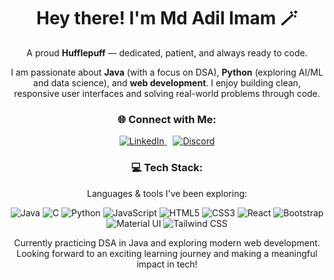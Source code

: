<div align="center">

  <h1>Hey there! I'm Md Adil Imam 🪄</h1>

  <p>
    A proud <strong>Hufflepuff</strong> — dedicated, patient, and always ready to code.
  </p>

  <p>
   I am passionate about <strong>Java</strong> (with a focus on DSA), <strong>Python</strong> (exploring AI/ML and data science), and <strong>web development</strong>.
  I enjoy building clean, responsive user interfaces and solving real-world problems through code.
  </p>



 
  <h3>🌐 Connect with Me:</h3>
  <a href="https://www.linkedin.com/in/md-adil-imam/" target="_blank" title="Connect on LinkedIn">
    <img src="https://img.icons8.com/color/48/000000/linkedin.png" alt="LinkedIn" />
  </a>
  <a href="https://discord.com/users/761939696175546431" target="_blank" title="Join me on Discord">
    <img src="https://img.icons8.com/color/48/000000/discord--v2.png" alt="Discord" style="margin-left: 10px;" />
  </a>

  <h3>💻 Tech Stack:</h3>
  <p>Languages & tools I've been exploring:</p>
  <p>
    <img src="https://img.icons8.com/color/48/000000/java-coffee-cup-logo.png" alt="Java"/>
    <img src="https://img.icons8.com/color/48/000000/c-programming.png" alt="C"/>
    <img src="https://img.icons8.com/color/48/000000/python--v1.png" alt="Python"/>
    <img src="https://img.icons8.com/color/48/000000/javascript--v1.png" alt="JavaScript"/>
    <img src="https://img.icons8.com/color/48/000000/html-5--v1.png" alt="HTML5"/>
    <img src="https://img.icons8.com/color/48/000000/css3.png" alt="CSS3"/>
    <img src="https://img.icons8.com/color/48/000000/react-native.png" alt="React"/>
    <img src="https://img.icons8.com/color/48/000000/bootstrap.png" alt="Bootstrap"/>
    <img src="https://img.icons8.com/color/48/000000/material-ui.png" alt="Material UI"/>
    <img src="https://img.icons8.com/color/48/000000/tailwindcss.png" alt="Tailwind CSS"/>
  </p>

  <p>
     Currently practicing DSA in Java and exploring modern web development.  
    Looking forward to an exciting learning journey and making a meaningful impact in tech!
  </p>

</div>
